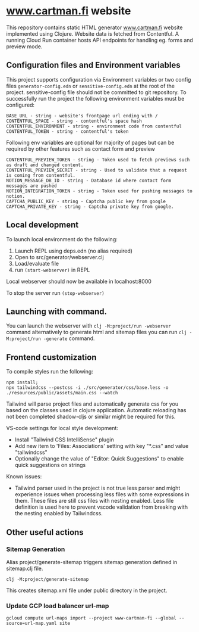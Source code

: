 # www.cartman.fi website

This repository contains static HTML generator www.cartman.fi website implemented using Clojure. Website data is fetched from Contentful. A running Cloud Run container hosts API endpoints for handling eg. forms and preview mode.

## Configuration files and Environment variables
This project supports configuration via Environment variables or two config files `generator-config.edn` or `sensitive-config.edn` at the root of the project. sensitive-config file should not be committed to git repository.
To successfully run the project the following environment variables must be configured:

```
BASE_URL - string - website's frontpage url ending with /
CONTENTFUL_SPACE - string - contentful's space hash
CONTENTFUL_ENVIRONMENT - string - environment code from contentful
CONTENTFUL_TOKEN - string - contentful's token
```

Following env variables are optional for majority of pages but can be required by other features such as contact form and preview
```
CONTENTFUL_PREVIEW_TOKEN - string - Token used to fetch previews such as draft and changed content.
CONTENTFUL_PREVIEW_SECRET - string - Used to validate that a request is coming from contentful.
NOTION_MESSAGE_DB_ID - string - Database id where contact form messages are pushed
NOTION_INTEGRATION_TOKEN - string - Token used for pushing messages to notion.
CAPTCHA_PUBLIC_KEY - string - Captcha public key from google  
CAPTCHA_PRIVATE_KEY - string - Captcha private key from google. 
```

## Local development
To launch local environment do the following:
1. Launch REPL using deps.edn (no alias required)
2. Open to src/generator/webserver.clj
3. Load/evaluate file
4. run `(start-webserver)` in REPL

Local webserver should now be available in localhost:8000

To stop the server run `(stop-webserver)`

## Launching with command.
You can launch the webserver with 
`clj -M:project/run -webserver` command
alternatively to generate html and sitemap files you can run
`clj -M:project/run -generate` command.

## Frontend customization
To compile styles run the following:
```
npm install;
npx tailwindcss --postcss -i ./src/generator/css/base.less -o ./resources/public/assets/main.css --watch
```

Tailwind will parse project files and automatically generate css for you based on the classes used in clojure application. Automatic reloading has not been completed shadow-cljs or similar might be required for this.

VS-code settings for local style development:
- Install "Tailwind CSS IntelliSense" plugin
- Add new item to 'Files: Associations' setting with key "*.css" and value "tailwindcss"
- Optionally change the value of "Editor: Quick Suggestions" to enable quick suggestions on strings

Known issues:
- Tailwind parser used in the project is not true less parser and might experience issues when processing less files with some expressions in them. These files are still css files with nesting enabled. Less file definition is used here to prevent vscode validation from breaking with the nesting enabled by Tailwindcss.

## Other useful actions

### Sitemap Generation 
Alias project/generate-sitemap triggers sitemap generation defined in sitemap.clj file.
```
clj -M:project/generate-sitemap
```
This creates sitemap.xml file under public directory in the project.

### Update GCP load balancer url-map

```
gcloud compute url-maps import --project www-cartman-fi --global --source=url-map.yaml site
```
